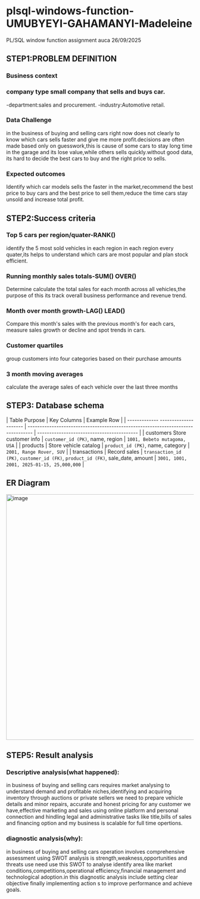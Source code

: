 # plsql-windows-function-UMUBYEYI-GAHAMANYI-Madeleine
PL/SQL window function assignment auca 26/09/2025 
## STEP1:PROBLEM DEFINITION
### Business context
### company type small company that sells and buys car.
-department:sales and procurement. 
-industry:Automotive retail.
### Data Challenge 
in the business of buying and selling cars right now does not clearly to know which cars sells faster and give me more profit.decisions are often made based only on guesswork,this is cause of some cars to stay long time in the garage and its lose value,while others sells quickly.without good data, its hard to decide the best cars to buy and the right price to sells.
### Expected outcomes
Identify which car models sells the faster in the market,recommend the best price to buy cars and the best price to sell them,reduce the time cars stay unsold and increase total profit.

## STEP2:Success criteria
### Top 5 cars per region/quater-RANK()
identify the 5 most sold vehicles in each region in each region every quater,its helps to understand which cars are most popular and plan stock efficient.
### Running monthly sales totals-SUM() OVER()
Determine calculate the total sales for each month across all vehicles,the purpose of this its track overall business performance and revenue trend.
### Month over month growth-LAG() LEAD()
Compare this month's sales with the previous month's for each cars, measure sales growth or decline and spot trends in cars.
### Customer quartiles
group customers into four categories based on their purchase amounts
### 3 month moving averages
calculate the average sales of each vehicle over the last three months

## STEP3: Database schema

| Table          Purpose               | Key Columns                                                                      | Example Row                                |
| -------------  --------------------- | -------------------------------------------------------------------------------- | ------------------------------------------ |
| customers      Store customer info   | `customer_id (PK)`, name, region                                                 | `1001, Bebeto mutagoma, USA`               |
| products     | Store vehicle catalog | `product_id (PK)`, name, category                                                | `2001, Range Rover, SUV`                   |
| transactions | Record sales          | `transaction_id (PK)`, `customer_id (FK)`, `product_id (FK)`, sale\_date, amount | `3001, 1001, 2001, 2025-01-15, 25,000,000` |

## ER Diagram

<img width="1052" height="660" alt="image" src="https://github.com/user-attachments/assets/4fc5981b-708f-4c23-8173-f995442df61f" />

## STEP5: Result analysis

### Descriptive analysis(what happened):
in business of buying and selling cars requires market analysing  to understand demand and profitable niches,identifying and acquiring inventory through auctions or private sellers we need to prepare vehicle details and minor repairs, accurate and honest pricing for any customer we have,effective marketing and sales using online platform and personal connection and hindling legal and administrative tasks like title,bills of sales and financing option and my business is scalable for full time opertions.
### diagnostic analysis(why):
in business of buying and selling cars operation involves comprehensive assessment using SWOT analysis is strength,weakness,opportunities and threats use need use this SWOT to analyse identify area  like market conditions,competitions,operational efficiency,financial management and technological adoption.in this diagnostic analysis include setting clear objective finally implementing action s to improve performance and achieve goals.



